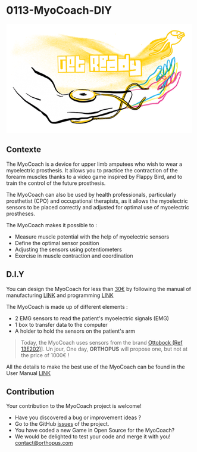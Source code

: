 # 0113-MyoCoach-DIY

![MyoCoach](./Assets/myocoach.png)

## Contexte
The MyoCoach is a device for upper limb amputees who wish to wear a myoelectric prosthesis. It allows you to practice the contraction of the forearm muscles thanks to a video game inspired by Flappy Bird, and to train the control of the future prosthesis. 

The MyoCoach can also be used by health professionals, particularly prosthetist (CPO) and occupational therapists, as it allows the myoelectric sensors to be placed correctly and adjusted for optimal use of myoelectric prostheses. 

The MyoCoach makes it possible to :

* Measure muscle potential with the help of myoelectric sensors
* Define the optimal sensor position
* Adjusting the sensors using potentiometers 
* Exercise in muscle contraction and coordination


## D.I.Y

You can design the MyoCoach for less than [30€](PriceTransparency.md) by following the manual of manufacturing [LINK]() and programming [LINK]()


The MyoCoach is made up of different elements :

* 2 EMG sensors to read the patient's myoelectric signals (EMG)
* 1 box to transfer data to the computer
* A holder to hold the sensors on the patient's arm

> Today, the MyoCoach uses sensors from the brand [Ottobock (Ref 13E202)](https://shop.ottobock.us/Prosthetics/Upper-Limb-Prosthetics/Myo-Hands-and-Components/Myo-Control-Elements/Electrodes/Suction-Socket-Electrode/p/13E202~560)]. Un jour, One day, **ORTHOPUS** will propose one, but not at the price of 1000€ !

All the details to make the best use of the MyoCoach can be found in the User Manual [LINK]()

## Contribution
Your contribution to the MyoCoach project is welcome!

* Have you discovered a bug or improvement ideas ?
 * Go to the GitHub [issues](https://github.com/orthopus/0113-MyoCoach-DIY/issues) of the project.
* You have coded a new Game in Open Source for the MyoCoach?
 * We would be delighted to test your code and merge it with you! <contact@orthopus.com>